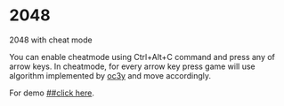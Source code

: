 2048
====

2048 with cheat mode


You can enable cheatmode using Ctrl+Alt+C command and press any of arrow keys.
In cheatmode, for every arrow key press game will use algorithm implemented by [oc3y](https://github.com/ov3y) and move accordingly.

For demo [##click here](http://thecodejack.github.io/2048/).